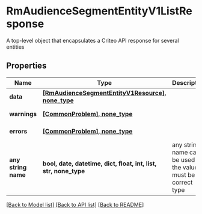 # RmAudienceSegmentEntityV1ListResponse

A top-level object that encapsulates a Criteo API response for several entities

## Properties
Name | Type | Description | Notes
------------ | ------------- | ------------- | -------------
**data** | [**[RmAudienceSegmentEntityV1Resource], none_type**](RmAudienceSegmentEntityV1Resource.md) |  | [optional] 
**warnings** | [**[CommonProblem], none_type**](CommonProblem.md) |  | [optional] [readonly] 
**errors** | [**[CommonProblem], none_type**](CommonProblem.md) |  | [optional] [readonly] 
**any string name** | **bool, date, datetime, dict, float, int, list, str, none_type** | any string name can be used but the value must be the correct type | [optional]

[[Back to Model list]](../README.md#documentation-for-models) [[Back to API list]](../README.md#documentation-for-api-endpoints) [[Back to README]](../README.md)


